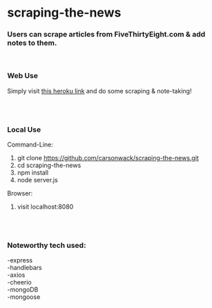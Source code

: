 # scraping-the-news
### Users can scrape articles from FiveThirtyEight.com & add notes to them.

<br/>

### Web Use

Simply visit [this heroku link](https://gentle-brook-76325.herokuapp.com) and do some scraping & note-taking!

<br/><br/>

### Local Use
Command-Line:
1. git clone https://github.com/carsonwack/scraping-the-news.git
2. cd scraping-the-news
3. npm install
4. node server.js

Browser:
1. visit localhost:8080

<br/><br/>

### Noteworthy tech used:
-express </br>
-handlebars </br>
-axios </br>
-cheerio </br>
-mongoDB </br>
-mongoose </br>
